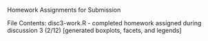 Homework Assignments for Submission

File Contents:
disc3-work.R - completed homework assigned during discussion 3 (2/12) [generated boxplots, facets, and legends]
